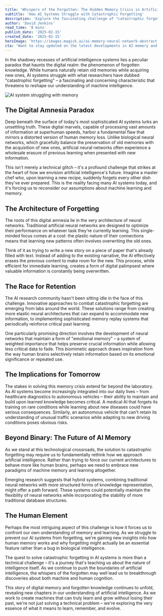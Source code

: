 ```yaml
---
title: 'Whispers of the Forgotten: The Hidden Memory Crisis in Artificial Intelligence'
subtitle: 'How AI Systems Struggle with Catastrophic Forgetting'
description: 'Explore the fascinating challenge of "catastrophic forgetting" in AI systems - a fundamental flaw where artificial neural networks struggle to retain old information while learning new data. This article delves into the implications of this digital amnesia and the innovative solutions being developed to overcome it.'
author: 'David Jenkins'
read_time: '8 mins'
publish_date: '2025-02-15'
created_date: '2025-02-15'
heroImage: 'https://images.magick.ai/ai-memory-neural-network-abstract.jpg'
cta: 'Want to stay updated on the latest developments in AI memory and machine learning? Follow us on LinkedIn for regular insights into the evolving world of artificial intelligence.'
---
```


In the shadowy recesses of artificial intelligence systems lies a peculiar paradox that haunts the digital realm: the phenomenon of forgotten knowledge. While humans naturally retain old memories while acquiring new ones, AI systems struggle with what researchers have dubbed "catastrophic forgetting" – a fascinating and concerning characteristic that threatens to reshape our understanding of machine intelligence.

![AI system struggling with memory](https://i.magick.ai/PIXE/1739657400659_magick_img.webp)

## The Digital Amnesia Paradox

Deep beneath the surface of today's most sophisticated AI systems lurks an unsettling truth. These digital marvels, capable of processing vast amounts of information at superhuman speeds, harbor a fundamental flaw that mirrors a distorted version of human memory loss. Unlike biological neural networks, which gracefully balance the preservation of old memories with the acquisition of new ones, artificial neural networks often experience a wholesale erasure of previous learning when presented with new information.

This isn't merely a technical glitch – it's a profound challenge that strikes at the heart of how we envision artificial intelligence's future. Imagine a master chef who, upon learning a new recipe, suddenly forgets every other dish they've ever prepared. This is the reality facing many AI systems today, and it's forcing us to reconsider our assumptions about machine learning and memory.

## The Architecture of Forgetting

The roots of this digital amnesia lie in the very architecture of neural networks. Traditional artificial neural networks are designed to optimize their performance on whatever task they're currently learning. This single-minded focus comes at a cost: the plastic nature of their connections means that learning new patterns often involves overwriting the old ones.

Think of it as trying to write a new story on a piece of paper that's already filled with text. Instead of adding to the existing narrative, the AI effectively erases the previous content to make room for the new. This process, while efficient for immediate learning, creates a form of digital palimpsest where valuable information is constantly being overwritten.

## The Race for Retention

The AI research community hasn't been sitting idle in the face of this challenge. Innovative approaches to combat catastrophic forgetting are emerging from labs around the world. These solutions range from creating more elastic neural architectures that can expand to accommodate new information, to implementing sophisticated memory replay systems that periodically reinforce critical past learning.

One particularly promising direction involves the development of neural networks that maintain a form of "emotional memory" – a system of weighted importance that helps preserve crucial information while allowing less critical data to fade. This biomimetic approach draws inspiration from the way human brains selectively retain information based on its emotional significance or repeated use.

## The Implications for Tomorrow

The stakes in solving this memory crisis extend far beyond the laboratory. As AI systems become increasingly integrated into our daily lives – from healthcare diagnostics to autonomous vehicles – their ability to maintain and build upon learned knowledge becomes critical. A medical AI that forgets its training on rare conditions while learning about new diseases could have serious consequences. Similarly, an autonomous vehicle that can't retain its understanding of unusual traffic scenarios while adapting to new driving conditions poses obvious risks.

## Beyond Binary: The Future of AI Memory

As we stand at this technological crossroads, the solution to catastrophic forgetting may require us to fundamentally rethink how we approach artificial intelligence. Rather than trying to force our current architectures to behave more like human brains, perhaps we need to embrace new paradigms of machine memory and learning altogether.

Emerging research suggests that hybrid systems, combining traditional neural networks with more structured forms of knowledge representation, might offer a path forward. These systems could potentially maintain the flexibility of neural networks while incorporating the stability of more traditional database structures.

## The Human Element

Perhaps the most intriguing aspect of this challenge is how it forces us to confront our own understanding of memory and learning. As we struggle to prevent our AI systems from forgetting, we're gaining new insights into how human memory works and why forgetting might actually be an essential feature rather than a bug in biological intelligence.

The quest to solve catastrophic forgetting in AI systems is more than a technical challenge – it's a journey that's teaching us about the nature of intelligence itself. As we continue to push the boundaries of artificial intelligence, the whispers of the forgotten may well lead us to breakthrough discoveries about both machine and human cognition.

This story of digital memory and forgotten knowledge continues to unfold, revealing new chapters in our understanding of artificial intelligence. As we work to create machines that can truly learn and grow without losing their past, we're not just solving a technical problem – we're exploring the very essence of what it means to learn, remember, and evolve.